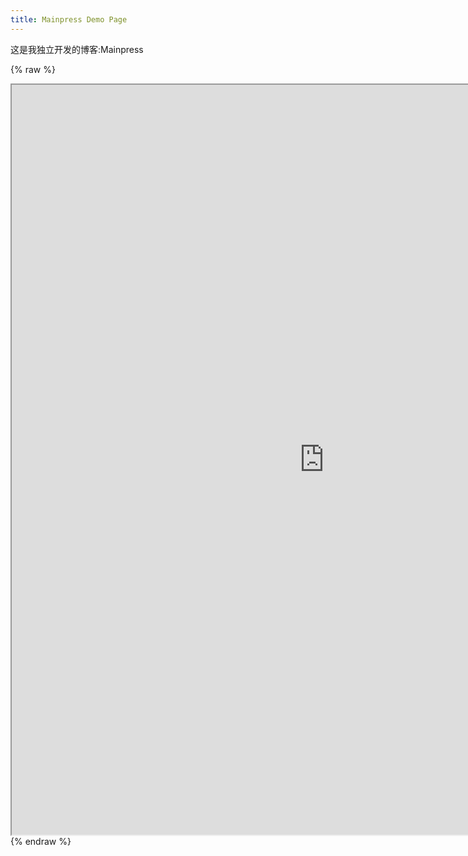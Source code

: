 ```yaml
---
title: Mainpress Demo Page
---
```

这是我独立开发的博客:Mainpress

{% raw %}
<iframe src="https://fatmandj.rthe.xyz/index-desktop.html"  width=1000 height=1200></iframe>
{% endraw %}

